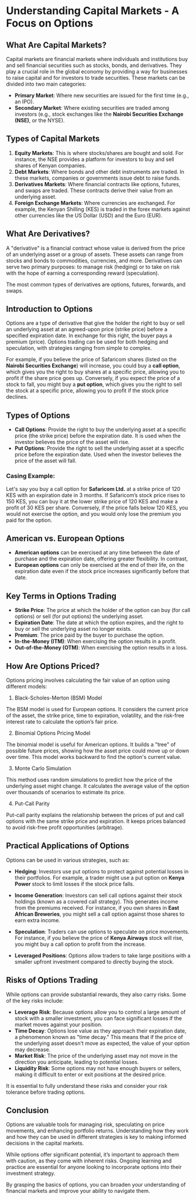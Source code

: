 # Understanding Capital Markets - A Focus on Options

## What Are Capital Markets?
Capital markets are financial markets where individuals and institutions buy and sell financial securities such as stocks, bonds, and derivatives. They play a crucial role in the global economy by providing a way for businesses to raise capital and for investors to trade securities. These markets can be divided into two main categories:

- **Primary Market**: Where new securities are issued for the first time (e.g., an IPO).
- **Secondary Market**: Where existing securities are traded among investors (e.g., stock exchanges like the **Nairobi Securities Exchange (NSE)**, or the NYSE).

## Types of Capital Markets

1. **Equity Markets**: This is where stocks/shares are bought and sold. For instance, the NSE provides a platform for investors to buy and sell shares of Kenyan companies.
2. **Debt Markets**: Where bonds and other debt instruments are traded. In these markets, companies or governments issue debt to raise funds. 
3. **Derivatives Markets**: Where financial contracts like options, futures, and swaps are traded. These contracts derive their value from an underlying asset.
4. **Foreign Exchange Markets**: Where currencies are exchanged. For example, the Kenyan Shilling (KES) is traded in the forex markets against other currencies like the US Dollar (USD) and the Euro (EUR).

## What Are Derivatives?
A "derivative" is a financial contract whose value is derived from the price of an underlying asset or a group of assets. These assets can range from stocks and bonds to commodities, currencies, and more. Derivatives can serve two primary purposes: to manage risk (hedging) or to take on risk with the hope of earning a corresponding reward (speculation).

The most common types of derivatives are options, futures, forwards, and swaps.

## Introduction to Options
Options are a type of derivative that give the holder the right to buy or sell an underlying asset at an agreed-upon price (strike price) before a specified expiration date. In exchange for this right, the buyer pays a premium (price). Options trading can be used for both hedging and speculation, with strategies ranging from simple to complex.

For example, if you believe the price of Safaricom shares (listed on the **Nairobi Securities Exchange**) will increase, you could buy a **call option**, which gives you the right to buy shares at a specific price, allowing you to profit if the share price goes up. Conversely, if you expect the price of a stock to fall, you might buy a **put option**, which gives you the right to sell the stock at a specific price, allowing you to profit if the stock price declines.

## Types of Options

- **Call Options**: Provide the right to buy the underlying asset at a specific price (the strike price) before the expiration date. It is used when the investor believes the price of the asset will rise. 
- **Put Options**: Provide the right to sell the underlying asset at a specific price before the expiration date. Used when the investor believes the price of the asset will fall.

### Casing Example:
Let's say you buy a call option for **Safaricom Ltd.** at a strike price of 120 KES with an expiration date in 3 months. If Safaricom’s stock price rises to 150 KES, you can buy it at the lower strike price of 120 KES and make a profit of 30 KES per share. Conversely, if the price falls below 120 KES, you would not exercise the option, and you would only lose the premium you paid for the option.

## American vs. European Options
- **American options** can be exercised at any time between the date of purchase and the expiration date, offering greater flexibility. In contrast,
- **European options** can only be exercised at the end of their life, on the expiration date even if the stock price increases significantly before that date.


## Key Terms in Options Trading

- **Strike Price**: The price at which the holder of the option can buy (for call options) or sell (for put options) the underlying asset.
- **Expiration Date**: The date at which the option expires, and the right to buy or sell the underlying asset no longer exists.
- **Premium**: The price paid by the buyer to purchase the option.
- **In-the-Money (ITM)**: When exercising the option results in a profit.
- **Out-of-the-Money (OTM)**: When exercising the option results in a loss.

## How Are Options Priced?
Options pricing involves calculating the fair value of an option using different models:

1. Black-Scholes-Merton (BSM) Model

The BSM model is used for European options. It considers the current price of the asset, the strike price, time to expiration, volatility, and the risk-free interest rate to calculate the option’s fair price.

2. Binomial Options Pricing Model

The binomial model is useful for American options. It builds a "tree" of possible future prices, showing how the asset price could move up or down over time. This model works backward to find the option's current value.

3. Monte Carlo Simulation

This method uses random simulations to predict how the price of the underlying asset might change. It calculates the average value of the option over thousands of scenarios to estimate its price.

4. Put-Call Parity

Put-call parity explains the relationship between the prices of put and call options with the same strike price and expiration. It keeps prices balanced to avoid risk-free profit opportunities (arbitrage).

## Practical Applications of Options
Options can be used in various strategies, such as:

- **Hedging**: Investors use put options to protect against potential losses in their portfolios. For example, a trader might use a put option on **Kenya Power** stock to limit losses if the stock price falls.
- **Income Generation**: Investors can sell call options against their stock holdings (known as a covered call strategy). This generates income from the premiums received. For instance, if you own shares in **East African Breweries**, you might sell a call option against those shares to earn extra income.
- **Speculation**: Traders can use options to speculate on price movements. For instance, if you believe the price of **Kenya Airways** stock will rise, you might buy a call option to profit from the increase.

- **Leveraged Positions**: Options allow traders to take large positions with a smaller upfront investment compared to directly buying the stock.

## Risks of Options Trading
While options can provide substantial rewards, they also carry risks. Some of the key risks include:

- **Leverage Risk**: Because options allow you to control a large amount of stock with a smaller investment, you can face significant losses if the market moves against your position.
- **Time Decay**: Options lose value as they approach their expiration date, a phenomenon known as "time decay." This means that if the price of the underlying asset doesn't move as expected, the value of your option may decrease.
- **Market Risk**: The price of the underlying asset may not move in the direction you anticipate, leading to potential losses.
- **Liquidity Risk**: Some options may not have enough buyers or sellers, making it difficult to enter or exit positions at the desired price.

It is essential to fully understand these risks and consider your risk tolerance before trading options.

## Conclusion
Options are valuable tools for managing risk, speculating on price movements, and enhancing portfolio returns. Understanding how they work and how they can be used in different strategies is key to making informed decisions in the capital markets.

While options offer significant potential, it’s important to approach them with caution, as they come with inherent risks. Ongoing learning and practice are essential for anyone looking to incorporate options into their investment strategy.

By grasping the basics of options, you can broaden your understanding of financial markets and improve your ability to navigate them.
